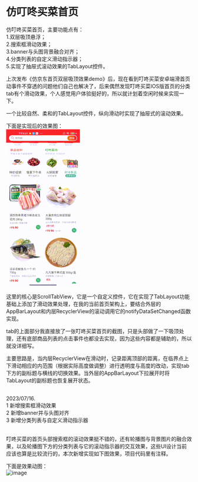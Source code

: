 # 仿叮咚买菜首页
仿叮咚买菜首页，主要功能点有：<br>1.双层吸顶悬浮；<br>2.搜索框滑动效果；<br>3.banner与头图背景融合对齐；<br>4.分类列表的自定义滑动指示器；<br>5.实现了抽屉式滚动效果的TabLayout控件。

上次发布《仿京东首页双层吸顶效果demo》后，现在看到叮咚买菜安卓端滑首页动事件不穿透的问题他们自己也解决了，后来偶然发现叮咚买菜IOS版首页的分类tab有个滑动效果，个人感觉用户体验挺好的，所以就计划着空闲时候来实现一下。

一个比较自然、柔和的TabLayout控件，纵向滑动时实现了抽屉式的滚动效果。

下面是实现后的效果图：<br>
![image](https://github.com/weioule/ScrollTabDemo/blob/main/app/img/gif_img.gif)&nbsp;&nbsp;

这里的核心是ScrollTabView，它是一个自定义控件，它在实现了TabLayout功能基础上添加了滑动效果处理，在我的当前首页架构上，要结合外层的AppBarLayout和内层RecyclerView的滚动调用它的notifyDataSetChanged函数实现。

tab的上面部分我直接放了一张叮咚买菜首页的截图，只是头部做了一下吸顶处理，还有底部商品列表的点击事件也都没去实现，因为这些内容都是辅助的，所以就没详细写。

主要思路是，当内层RecyclerView在滑动时，记录距离顶部的距离，在临界点上下滑动相应的内范围（根据实际高度做调整）进行透明度与高度的改动，实现tab下方的副标题与横线的切换效果。当外层的AppBarLayout下拉展开时将TabLayout的副标题也恢复展开状态。

<br>
2023/07/16.<br>
1 新增搜索框滑动效果<br>
2 新增banner并与头图对齐<br>
3 新增分类列表与自定义滑动指示器<br><br>

叮咚买菜的首页头部搜索框的滚动效果挺不错的，还有轮播图与背景图片的融合效果，以及轮播图下方的分类列表与它的滚动指示器的交互效果，这些UI设计当前应该也算是比较流行的，本次新增实现如下图效果，项目代码里有注释。

下面是效果动图：
<br>
![image](https://github.com/weioule/ScrollTabDemo/blob/main/app/img/sample_img.gif)


